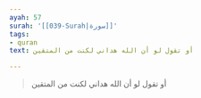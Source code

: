 ```yaml
---
ayah: 57
surah: '[[039-Surah|سورة]]'
tags:
- quran
text: أو تقول لو أن الله هداني لكنت من المتقين

---
```

> أو تقول لو أن الله هداني لكنت من المتقين
